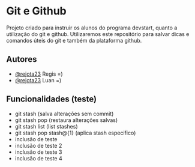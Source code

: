 # Git e Github

Projeto criado para instruir os alunos do programa devstart, quanto a utilização do git e github. Utilizaremos este repositório para salvar dicas e comandos úteis do git e também da plataforma github.

## Autores

- [@rejota23](https://www.github.com/rejota23) Regis =)
- [@rejota23](https://www.github.com/rejota23) Luan  =)

## Funcionalidades (teste)

- git stash (salva alterações sem commit)
- git stash pop (restaura alterações salvas)
- git stash list (list stashes)
- git stash pop stash@{1} (aplica stash especifico)
- inclusão de teste
- inclusão de teste 2
- inclusão de teste 3
- inclusão de teste 4
